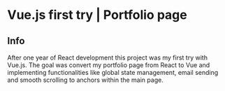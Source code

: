 # Vue.js first try | Portfolio page

## Info
After one year of React development this project was my first try with Vue.js. The goal was convert my portfolio page from React to Vue and implementing functionalities like global state management, email sending and smooth scrolling to anchors within the main page.
